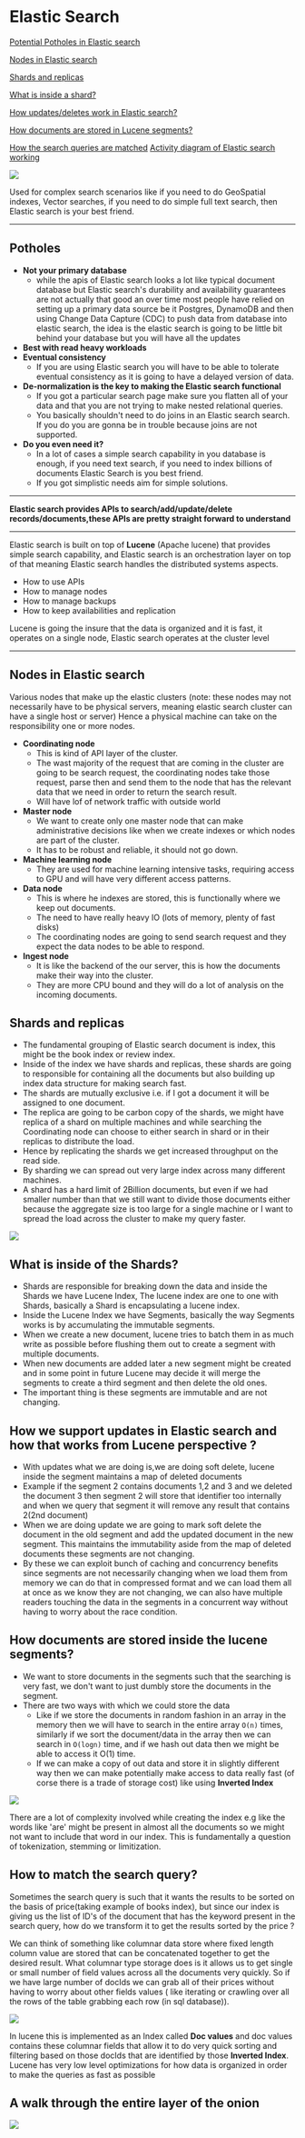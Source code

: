 
# Elastic Search

[Potential Potholes in Elastic search](#potholes)

[Nodes in Elastic search](#nodes-in-elastic-search)

[Shards and replicas](#shards-and-replicas)

[What is inside a shard?](#what-is-inside-of-the-shards)

[How updates/deletes work in Elastic search?](#how-we-support-updates-in-elastic-search-and-how-that-works-from-lucene-perspective-)

[How documents are stored in Lucene segments?](#how-documents-are-stored-inside-the-lucene-segments)

[How the search queries are matched](#how-to-match-the-search-query)
[Activity diagram of Elastic search working](#a-walk-through-the-entire-layer-of-the-onion)



![](./image%20copy%204.png)

Used for complex search scenarios like if you need to do GeoSpatial indexes, Vector searches, if you need to do simple full text search, then Elastic search is your best friend.

---

## Potholes

- **Not your primary database**
  - while the apis of Elastic search looks a lot like typical document database but Elastic search's durability and availability guarantees are not actually that good an over time most people have relied on setting up a primary data source be it Postgres, DynamoDB and then using Change Data Capture (CDC) to push data from database into elastic search, the idea is the elastic search is going to be little bit behind your database but you will have all the updates
- **Best with read heavy workloads**
- **Eventual consistency**
  - If you are using Elastic search you will have to be able to tolerate eventual consistency as it is going to have a delayed version of data.
-  **De-normalization is the key to making the Elastic search functional**
   -  If you got a particular search page make sure you flatten all of your data and that you are not trying to make nested relational queries.
   -  You basically shouldn't need to do joins in an Elastic search search. If you do you are gonna be in trouble because joins are not supported.
- **Do you even need it?**
  - In a lot of cases a simple search capability in you database is enough, if you need text search, if you need to index billions of documents Elastic Search is you best friend.
  - If you got simplistic needs aim for simple solutions.

---

**Elastic search provides APIs to search/add/update/delete records/documents,these APIs are pretty straight forward to understand**

---

Elastic search is built on top of **Lucene** (Apache lucene) that provides simple search capability, and Elastic search is an orchestration layer on top of that meaning Elastic search handles the distributed systems aspects.

  - How to use APIs
  - How to manage nodes
  - How to manage backups
  - How to keep availabilities and replication
  
Lucene is going the insure that the data is organized and it is fast, it operates on a single node, Elastic search operates at the cluster level

---

## Nodes in Elastic search
Various nodes that make up the elastic clusters (note: these nodes may not necessarily have to be physical servers, meaning elastic search cluster can have a single host or server)
Hence a physical machine can take on the responsibility one or more nodes.

- **Coordinating node**
  - This is kind of API layer of the cluster.
  - The wast majority of the request that are coming in the cluster are going to be search request, the coordinating nodes take those request, parse then and send them to the node that has the relevant data that we need in order to return the search result.
  - Will have lof of network traffic with outside world
- **Master node**
  - We want to create only one master node that can make administrative decisions like when we create indexes or which nodes are part of the cluster.
  - It has to be robust and reliable, it should not go down.
- **Machine learning node**
  - They are used for machine learning intensive tasks, requiring access to GPU and will have very different access patterns.
- **Data node**
  - This is where he indexes are stored, this is functionally where we keep out documents.
  - The need to have really heavy IO (lots of memory, plenty of fast disks)
  - The coordinating nodes are going to send search request and they expect the data nodes to be able to respond.
- **Ingest node**
  - It is like the backend of the our server, this is how the documents make their way into the cluster.
  - They are more CPU bound and they will do a lot of analysis on the incoming documents.


## Shards and replicas

- The fundamental grouping of Elastic search document is index, this might be the book index or review index.
- Inside of the index we have shards and replicas, these shards are going to responsible for containing all the documents but also building up index data structure for making search fast.
- The shards are mutually exclusive i.e. if  I got a document it will be assigned to one document.
- The replica are going to be carbon copy of the shards, we might have replica of a shard on multiple machines and while searching the Coordinating node can choose to either search in shard or in their replicas to distribute the load.
- Hence by replicating the shards we get increased throughput on the read side.
- By sharding we can spread out very large index across many different machines.
- A shard has a hard limit of 2Billion documents, but even if we had smaller number than that we still want to divide those documents either because
the aggregate size is too large for a single machine or I want to spread the load across the cluster to make my query faster.

![](./image%20copy%202.png)

## What is inside of the Shards?

- Shards are responsible for breaking down the data and inside the Shards we have Lucene Index, The lucene index are one to one with Shards, basically a Shard is encapsulating a lucene index.
- Inside the Lucene Index we have Segments, basically the way Segments works is by accumulating the immutable segments.
- When we create a new document, lucene tries to batch them in as much write as possible before flushing them out to create a segment with multiple documents.
- When new documents are added later a new segment might be created and in some point in future Lucene may decide it will merge the segments to create a third segment and then delete the old ones.
- The important thing is these segments are immutable and are not changing.


## How we support updates in Elastic search and how that works from Lucene perspective ?

- With updates what we are doing is,we are doing soft delete, lucene inside the segment maintains a map of deleted documents
- Example if the segment 2 contains documents 1,2 and 3 and we deleted the document 3 then segment 2 will store that identifier too internally and when we query that segment it will remove any result that contains 2(2nd document)
- When we are doing update we are going to mark soft delete the document in the old segment and add the updated document in the new segment. This maintains the immutability aside from the map of deleted documents these segments are not changing.
- By these we can exploit bunch of caching and concurrency benefits since segments are not necessarily changing when we load them from memory we can do that in compressed format and we can load them all at once as we know they are not changing, we can also have multiple readers touching the data in the segments in a concurrent way without having to worry about the race condition.


## How documents are stored inside the lucene segments?

- We want to store documents in the segments such that the searching is very fast, we don't want to just dumbly store the documents in the segment.
- There are two ways with which we could store the data
  - Like if we store the documents in random fashion in an array in the memory then we will have to search in the entire array `O(n)` times, similarly if we sort the document/data in the array then we can search in `O(logn)` time, and if we hash out data then we might be able to access it O(1) time.
  - If we can make a copy of out data and store it in slightly different way then we can make potentially make access to data really fast (of corse there is a trade of storage cost) like using **Inverted Index**

![](./image.png)

There are a lot of complexity involved while creating the index e.g like the words like 'are' might be present in almost all the documents so we might not want to include that word in our index. This is fundamentally a question of tokenization, stemming or limitization.


## How to match the search query?
Sometimes the search query is such that it wants the results to be sorted on the basis of price(taking example of books index), but since our index is giving us the list of ID's of the document that has the keyword present in the search query, how do we transform it to get the results sorted by the price ?

We can think of something like columnar data store where fixed length column value are stored that can be concatenated together to get the desired result.
What columnar type storage does is it allows us to get single or small number of field values across all the documents very quickly. So if we have large number of docIds we can grab all of their prices without having to worry about other fields values ( like iterating or crawling over all the rows of the table grabbing each row (in sql database)).


![](./image%20copy.png)

In lucene this is implemented as an Index called **Doc values** and doc values contains these columnar fields that allow it to do very quick sorting and filtering based on those docIds that are identified by those **Inverted Index**.
Lucene has very low level optimizations for how data is organized in order to make the queries as fast as possible



## A walk through the entire layer of the onion

![](./image%20copy%203.png)
